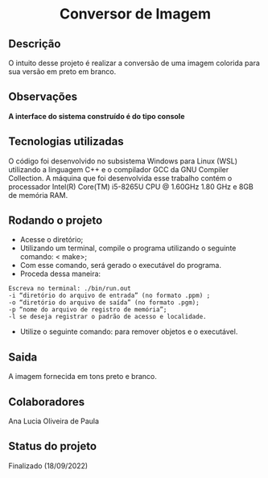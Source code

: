 <h1 align="center">Conversor de Imagem</h1>

## Descrição
  O intuito desse projeto é realizar a conversão de uma imagem colorida para sua versão em preto em branco.

## Observações
<b>A interface do sistema construído é do tipo console</b>

## Tecnologias utilizadas
O código foi desenvolvido no subsistema Windows para Linux (WSL) utilizando a 
linguagem C++ e o compilador GCC da GNU Compiler Collection. A máquina que foi 
desenvolvida esse trabalho contém o processador Intel(R) Core(TM) i5-8265U CPU @ 
1.60GHz 1.80 GHz e 8GB de memória RAM.

## Rodando o projeto
* Acesse o diretório;
* Utilizando um terminal, compile o programa utilizando o seguinte comando: <
make>;
* Com esse comando, será gerado o executável do programa.
* Proceda dessa maneira:
```
Escreva no terminal: ./bin/run.out
-i “diretório do arquivo de entrada” (no formato .ppm) ;
-o “diretório do arquivo de saída” (no formato .pgm);
-p “nome do arquivo de registro de memória”;
-l se deseja registrar o padrão de acesso e localidade.
```
* Utilize o seguinte comando: <make clean> para remover objetos e o executável.


## Saida
A imagem fornecida em tons preto e branco.

## Colaboradores
Ana Lucia Oliveira de Paula

## Status do projeto
Finalizado (18/09/2022)
